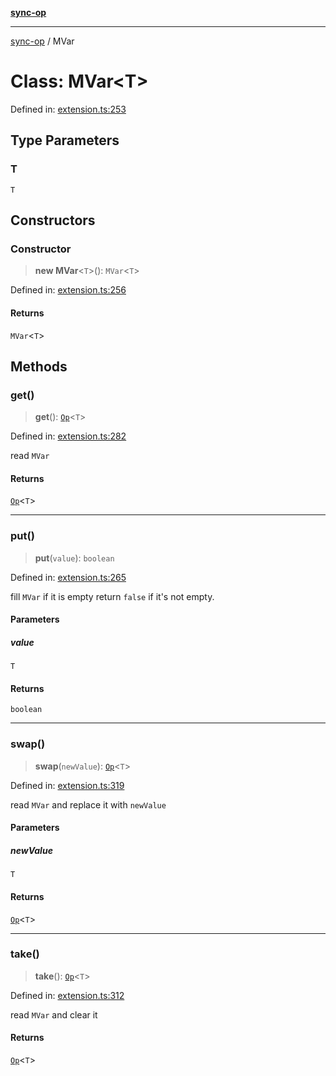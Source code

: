 [**sync-op**](../README.md)

***

[sync-op](../README.md) / MVar

# Class: MVar\<T\>

Defined in: [extension.ts:253](https://github.com/dhcmrlchtdj/sync-op/blob/93fe32636f3c6c188a811dfea276951b3e31f9bc/src/extension.ts#L253)

## Type Parameters

### T

`T`

## Constructors

### Constructor

> **new MVar**\<`T`\>(): `MVar`\<`T`\>

Defined in: [extension.ts:256](https://github.com/dhcmrlchtdj/sync-op/blob/93fe32636f3c6c188a811dfea276951b3e31f9bc/src/extension.ts#L256)

#### Returns

`MVar`\<`T`\>

## Methods

### get()

> **get**(): [`Op`](Op.md)\<`T`\>

Defined in: [extension.ts:282](https://github.com/dhcmrlchtdj/sync-op/blob/93fe32636f3c6c188a811dfea276951b3e31f9bc/src/extension.ts#L282)

read `MVar`

#### Returns

[`Op`](Op.md)\<`T`\>

***

### put()

> **put**(`value`): `boolean`

Defined in: [extension.ts:265](https://github.com/dhcmrlchtdj/sync-op/blob/93fe32636f3c6c188a811dfea276951b3e31f9bc/src/extension.ts#L265)

fill `MVar` if it is empty
return `false` if it's not empty.

#### Parameters

##### value

`T`

#### Returns

`boolean`

***

### swap()

> **swap**(`newValue`): [`Op`](Op.md)\<`T`\>

Defined in: [extension.ts:319](https://github.com/dhcmrlchtdj/sync-op/blob/93fe32636f3c6c188a811dfea276951b3e31f9bc/src/extension.ts#L319)

read `MVar` and replace it with `newValue`

#### Parameters

##### newValue

`T`

#### Returns

[`Op`](Op.md)\<`T`\>

***

### take()

> **take**(): [`Op`](Op.md)\<`T`\>

Defined in: [extension.ts:312](https://github.com/dhcmrlchtdj/sync-op/blob/93fe32636f3c6c188a811dfea276951b3e31f9bc/src/extension.ts#L312)

read `MVar` and clear it

#### Returns

[`Op`](Op.md)\<`T`\>

